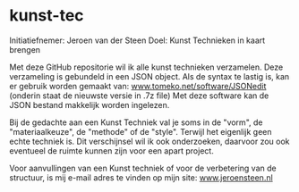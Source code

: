 kunst-tec
=========

Initiatiefnemer: Jeroen van der Steen
Doel: Kunst Technieken in kaart brengen

Met deze GitHub repositorie wil ik alle kunst technieken verzamelen.
Deze verzameling is gebundeld in een JSON object.
Als de syntax te lastig is, kan er gebruik worden gemaakt van:
www.tomeko.net/software/JSONedit (onderin staat de nieuwste versie in .7z file)
Met deze software kan de JSON bestand makkelijk worden ingelezen.

Bij de gedachte aan een Kunst Techniek val je soms in de "vorm", de "materiaalkeuze",
de "methode" of de "style". Terwijl het eigenlijk geen echte techniek is.
Dit verschijnsel wil ik ook onderzoeken, daarvoor zou ook eventueel de ruimte kunnen zijn
voor een apart project.

Voor aanvullingen van een Kunst techniek of voor de verbetering van de structuur,
is mij e-mail adres te vinden op mijn site: www.jeroensteen.nl
